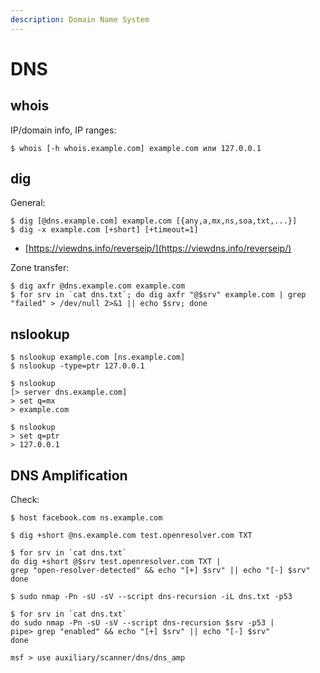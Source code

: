 ```yaml
---
description: Domain Name System
---
```


# DNS




## whois

IP/domain info, IP ranges:

```
$ whois [-h whois.example.com] example.com или 127.0.0.1
```




## dig

General:

```
$ dig [@dns.example.com] example.com [{any,a,mx,ns,soa,txt,...}]
$ dig -x example.com [+short] [+timeout=1]
```

* [https://viewdns.info/reverseip/](https://viewdns.info/reverseip/)

Zone transfer:

```
$ dig axfr @dns.example.com example.com
$ for srv in `cat dns.txt`; do dig axfr "@$srv" example.com | grep "failed" > /dev/null 2>&1 || echo $srv; done
```




## nslookup

```
$ nslookup example.com [ns.example.com]
$ nslookup -type=ptr 127.0.0.1

$ nslookup
[> server dns.example.com]
> set q=mx
> example.com

$ nslookup
> set q=ptr
> 127.0.0.1
```




## DNS Amplification

Check:

```
$ host facebook.com ns.example.com

$ dig +short @ns.example.com test.openresolver.com TXT

$ for srv in `cat dns.txt`
do dig +short @$srv test.openresolver.com TXT |
grep "open-resolver-detected" && echo "[+] $srv" || echo "[-] $srv"
done

$ sudo nmap -Pn -sU -sV --script dns-recursion -iL dns.txt -p53

$ for srv in `cat dns.txt`
do sudo nmap -Pn -sU -sV --script dns-recursion $srv -p53 |
pipe> grep "enabled" && echo "[+] $srv" || echo "[-] $srv"
done

msf > use auxiliary/scanner/dns/dns_amp
```
